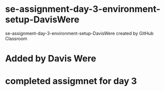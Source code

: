 # se-assignment-day-3-environment-setup-DavisWere

se-assignment-day-3-environment-setup-DavisWere created by GitHub Classroom

# Added by Davis Were

# completed assigmnet for day 3


